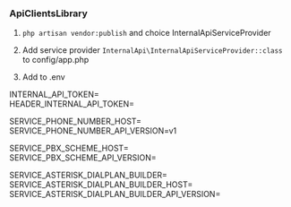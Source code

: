 ### ApiClientsLibrary

1. `php artisan vendor:publish` and choice InternalApiServiceProvider
2. Add service provider `InternalApi\InternalApiServiceProvider::class` to config/app.php

3. Add to .env 

INTERNAL_API_TOKEN=  
HEADER_INTERNAL_API_TOKEN=  

SERVICE_PHONE_NUMBER_HOST=  
SERVICE_PHONE_NUMBER_API_VERSION=v1  

SERVICE_PBX_SCHEME_HOST=  
SERVICE_PBX_SCHEME_API_VERSION=

SERVICE_ASTERISK_DIALPLAN_BUILDER=  
SERVICE_ASTERISK_DIALPLAN_BUILDER_HOST= 
SERVICE_ASTERISK_DIALPLAN_BUILDER_API_VERSION=

